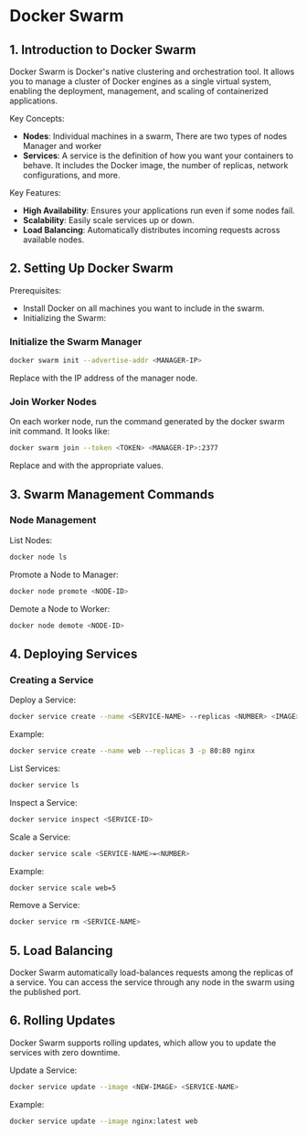 # Docker Swarm

## 1. Introduction to Docker Swarm

Docker Swarm is Docker's native clustering and orchestration tool. It allows you to manage a cluster of Docker engines as a single virtual system, enabling the deployment, management, and scaling of containerized applications.

Key Concepts:

- **Nodes**: Individual machines in a swarm, There are two types of nodes Manager and worker
- **Services**: A service is the definition of how you want your containers to behave. It includes the Docker image, the number of replicas, network configurations, and more.

Key Features:

- **High Availability**: Ensures your applications run even if some nodes fail.
- **Scalability**: Easily scale services up or down.
- **Load Balancing**: Automatically distributes incoming requests across available nodes.

## 2. Setting Up Docker Swarm

Prerequisites:

- Install Docker on all machines you want to include in the swarm.
- Initializing the Swarm:

### Initialize the Swarm Manager

```bash
docker swarm init --advertise-addr <MANAGER-IP>
```

Replace <MANAGER-IP> with the IP address of the manager node.

### Join Worker Nodes

On each worker node, run the command generated by the docker swarm init command. It looks like:

```sh
docker swarm join --token <TOKEN> <MANAGER-IP>:2377
```

Replace <TOKEN> and <MANAGER-IP> with the appropriate values.

## 3. Swarm Management Commands

### Node Management

List Nodes:

```sh
docker node ls
```

Promote a Node to Manager:

```sh
docker node promote <NODE-ID>
```

Demote a Node to Worker:

```sh
docker node demote <NODE-ID>
```

## 4. Deploying Services

### Creating a Service

Deploy a Service:

```sh
docker service create --name <SERVICE-NAME> --replicas <NUMBER> <IMAGE>
```

Example:

```sh
docker service create --name web --replicas 3 -p 80:80 nginx
```

List Services:

```sh
docker service ls
```

Inspect a Service:

```sh
docker service inspect <SERVICE-ID>
```

Scale a Service:

```sh
docker service scale <SERVICE-NAME>=<NUMBER>
```

Example:

```sh
docker service scale web=5
```

Remove a Service:

```sh
docker service rm <SERVICE-NAME>
```

## 5. Load Balancing

Docker Swarm automatically load-balances requests among the replicas of a service. You can access the service through any node in the swarm using the published port.

## 6. Rolling Updates

Docker Swarm supports rolling updates, which allow you to update the services with zero downtime.

Update a Service:

```sh
docker service update --image <NEW-IMAGE> <SERVICE-NAME>
```

Example:

```sh
docker service update --image nginx:latest web
```
